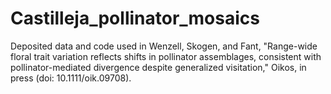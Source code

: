 # Castilleja_pollinator_mosaics
Deposited data and code used in Wenzell, Skogen, and Fant, "Range-wide floral trait variation reflects shifts in pollinator assemblages, 
consistent with pollinator-mediated divergence despite generalized visitation," Oikos, in press (doi: 10.1111/oik.09708). 

